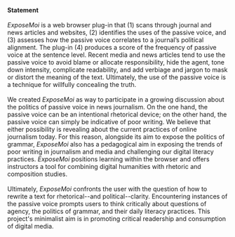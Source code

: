 <b>Statement</b><br><br>
<i>ExposeMoi</i> is a web browser plug-in that (1) scans through journal and news articles and websites, (2) identifies the uses of the passive voice, and (3) assesses how the passive voice correlates to a journal’s political alignment. The plug-in (4) produces a score of the frequency of passive voice at the sentence level. Recent media and news articles tend to use the passive voice to avoid blame or allocate responsibility, hide the agent, tone down intensity, complicate readability, and add verbiage and jargon to mask or distort the meaning of the text. Ultimately, the use of the passive voice is a technique for willfully concealing the truth. 
<br><br> We created <i>ExposeMoi</i> as way to participate in a growing discussion about the politics of passive voice in news journalism. On the one hand, the passive voice can be an intentional rhetorical device; on the other hand, the passive voice can simply be indicative of poor writing. We believe that either possibility is revealing about the current practices of online journalism today. For this reason, alongside its aim to expose the politics of grammar, <i>ExposeMoi</i> also has a pedagogical aim in exposing the trends of poor writing in journalism and media and challenging our digital literacy practices. <i>ExposeMoi</i> positions learning within the browser and offers instructors a tool for combining digital humanities with rhetoric and composition studies. 
<br><br> Ultimately, <i>ExposeMoi</i> confronts the user with the question of how to rewrite a text for rhetorical--and political--clarity. Encountering instances of the passive voice prompts users to think critically about questions of agency, the politics of grammar, and their daily literacy practices. This project's minimalist aim is in promoting critical readership and consumption of digital media. 
